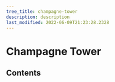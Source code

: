 ```yaml
---
tree_title: champagne-tower
description: description
last_modified: 2022-06-09T21:23:28.2328
---
```


# Champagne Tower

## Contents
